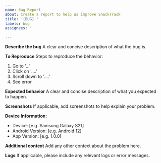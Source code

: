 ```yaml
---
name: Bug Report
about: Create a report to help us improve SnackTrack
title: '[BUG] '
labels: bug
assignees: ''

---
```


**Describe the bug**
A clear and concise description of what the bug is.

**To Reproduce**
Steps to reproduce the behavior:
1. Go to '...'
2. Click on '....'
3. Scroll down to '....'
4. See error

**Expected behavior**
A clear and concise description of what you expected to happen.

**Screenshots**
If applicable, add screenshots to help explain your problem.

**Device Information:**
 - Device: [e.g. Samsung Galaxy S21]
 - Android Version: [e.g. Android 12]
 - App Version: [e.g. 1.0.0]

**Additional context**
Add any other context about the problem here.

**Logs**
If applicable, please include any relevant logs or error messages.